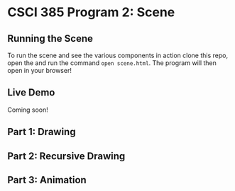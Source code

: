# CSCI 385 Program 2: Scene

## Running the Scene

To run the scene and see the various components in action clone this repo, open the and run the command `open scene.html`. The program will then open in your browser!

## Live Demo

Coming soon!

## Part 1: Drawing

## Part 2: Recursive Drawing

## Part 3: Animation